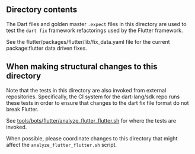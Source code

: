 ## Directory contents

The Dart files and golden master `.expect` files in this directory are used to
test the `dart fix` framework refactorings used by the Flutter framework.

<!-- TODO(devoncarew): Add link to public user guide when available. -->

See the flutter/packages/flutter/lib/fix_data.yaml file for the current package:flutter
data driven fixes.

## When making structural changes to this directory

Note that the tests in this directory are also invoked from external repositories.
Specifically, the CI system for the dart-lang/sdk repo runs these tests in order to
ensure that changes to the dart fix file format do not break Flutter.

See [tools/bots/flutter/analyze_flutter_flutter.sh](https://github.com/dart-lang/sdk/blob/master/tools/bots/flutter/analyze_flutter_flutter.sh)
for where the tests are invoked.

When possible, please coordinate changes to this directory that might affect the
`analyze_flutter_flutter.sh` script.
